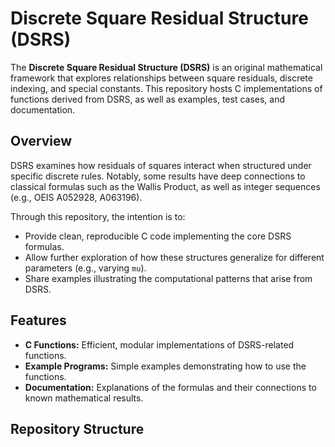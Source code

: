 # Discrete Square Residual Structure (DSRS)

The **Discrete Square Residual Structure (DSRS)** is an original mathematical framework that explores relationships between square residuals, discrete indexing, and special constants. This repository hosts C implementations of functions derived from DSRS, as well as examples, test cases, and documentation.

## Overview

DSRS examines how residuals of squares interact when structured under specific discrete rules. Notably, some results have deep connections to classical formulas such as the Wallis Product, as well as integer sequences (e.g., OEIS A052928, A063196). 

Through this repository, the intention is to:
- Provide clean, reproducible C code implementing the core DSRS formulas.
- Allow further exploration of how these structures generalize for different parameters (e.g., varying `mu`).
- Share examples illustrating the computational patterns that arise from DSRS.

## Features

- **C Functions:** Efficient, modular implementations of DSRS-related functions.
- **Example Programs:** Simple examples demonstrating how to use the functions.
- **Documentation:** Explanations of the formulas and their connections to known mathematical results.

## Repository Structure
